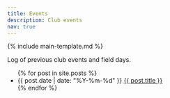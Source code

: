 ```yaml
---
title: Events
description: Club events
nav: true
---
```


{% include main-template.md %}

Log of previous club events and field days.

<ul>
  {% for post in site.posts %}
    <li>
      {{ post.date | date: "%Y-%m-%d" }} <a href="{{ post.url }}">{{ post.title }}</a>
    </li>
  {% endfor %}
</ul>
